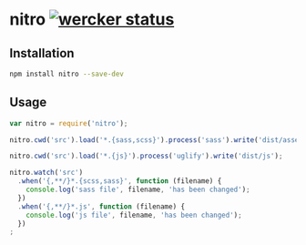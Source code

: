 nitro [![wercker status](https://app.wercker.com/status/4518d69bc996c3a4b3e20249ccacb487/s/master "wercker status")](https://app.wercker.com/project/bykey/4518d69bc996c3a4b3e20249ccacb487)
=================

Installation
------------
```sh
npm install nitro --save-dev
```

Usage
-----
```js
var nitro = require('nitro');

nitro.cwd('src').load('*.{sass,scss}').process('sass').write('dist/assets/css');

nitro.cwd('src').load('*.{js}').process('uglify').write('dist/js');

nitro.watch('src')
  .when('{,**/}*.{scss,sass}', function (filename) {
    console.log('sass file', filename, 'has been changed');
  })
  .when('{,**/}*.js', function (filename) {
    console.log('js file', filename, 'has been changed');
  })
;

```
